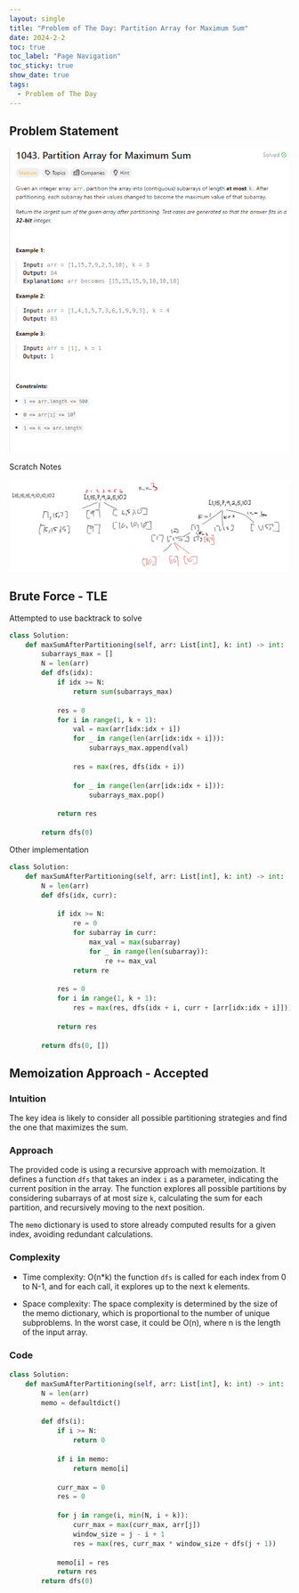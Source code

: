 ```yaml
---
layout: single
title: "Problem of The Day: Partition Array for Maximum Sum"
date: 2024-2-2
toc: true
toc_label: "Page Navigation"
toc_sticky: true
show_date: true
tags:
  - Problem of The Day
---
```


## Problem Statement

![problem-1043](/assets/images/2024-02-02_23-17-45-problem-1043.png)

Scratch Notes

![note](/assets/images/2024-02-02_23-21-48-scatch-note-problem-1043.png)

## Brute Force - TLE

Attempted to use backtrack to solve

```python
class Solution:
    def maxSumAfterPartitioning(self, arr: List[int], k: int) -> int:
        subarrays_max = []
        N = len(arr)
        def dfs(idx):
            if idx >= N:
                return sum(subarrays_max)

            res = 0
            for i in range(1, k + 1):
                val = max(arr[idx:idx + i])
                for _ in range(len(arr[idx:idx + i])):
                    subarrays_max.append(val)

                res = max(res, dfs(idx + i))

                for _ in range(len(arr[idx:idx + i])):
                    subarrays_max.pop()
            
            return res

        return dfs(0)
```

Other implementation

```python
class Solution:
    def maxSumAfterPartitioning(self, arr: List[int], k: int) -> int:
        N = len(arr)
        def dfs(idx, curr):

            if idx >= N:
                re = 0
                for subarray in curr:
                    max_val = max(subarray)
                    for _ in range(len(subarray)):
                        re += max_val
                return re

            res = 0
            for i in range(1, k + 1):
                res = max(res, dfs(idx + i, curr + [arr[idx:idx + i]]))

            return res

        return dfs(0, [])
```

## Memoization Approach - Accepted

### Intuition
The key idea is likely to consider all possible partitioning strategies and find the one that maximizes the sum.

### Approach
The provided code is using a recursive approach with memoization. It defines a function `dfs` that takes an index `i` as a parameter, indicating the current position in the array. The function explores all possible partitions by considering subarrays of at most size `k`, calculating the sum for each partition, and recursively moving to the next position.

The `memo` dictionary is used to store already computed results for a given index, avoiding redundant calculations.

### Complexity
- Time complexity:
O(n*k) the function `dfs` is called for each index from 0 to N-1, and for each call, it explores up to the next k elements.

- Space complexity:
The space complexity is determined by the size of the memo dictionary, which is proportional to the number of unique subproblems. In the worst case, it could be O(n), where n is the length of the input array.

### Code
```python
class Solution:
    def maxSumAfterPartitioning(self, arr: List[int], k: int) -> int:
        N = len(arr)
        memo = defaultdict()

        def dfs(i):
            if i >= N:
                return 0

            if i in memo:
                return memo[i]

            curr_max = 0
            res = 0

            for j in range(i, min(N, i + k)):
                curr_max = max(curr_max, arr[j])
                window_size = j - i + 1
                res = max(res, curr_max * window_size + dfs(j + 1))

            memo[i] = res
            return res
        return dfs(0)
```

